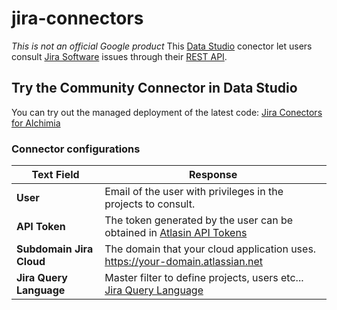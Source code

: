 # jira-connectors

*This is not an official Google product*
This [Data Studio][data studio] conector let users consult [Jira Software][jira software] issues through their [REST API][rest api jira].

## Try the Community Connector in Data Studio

You can try out the managed deployment of the latest code: [Jira Conectors for Alchimia][production deployment]

### Connector configurations

| Text Field                     | Response                                                              |
|  ------------------------------|-----------------------------------------------------------------------|
| **User**                       | Email of the user with privileges in the projects to consult.         |
| **API Token**                  | The token generated by the user can be obtained in [Atlasin API Tokens][api tokens]|
| **Subdomain Jira Cloud**       | The domain that your cloud application uses. https://your-domain.atlassian.net|
| **Jira Query Language**        | Master filter to define projects, users etc... [Jira Query Language][jql]|

[jira software]: https://www.atlassian.com/software/jira
[rest api jira]: https://developer.atlassian.com/cloud/jira/platform/rest/v2/
[production deployment]: https://datastudio.google.com/datasources/create?connectorId=AKfycbwvwTvbxhKVCZG05st2GH5rxYU8Syds36Y_9spZp3tq
[api tokens]: https://id.atlassian.com/manage/api-tokens
[data studio]: https://datastudio.google.com
[jql]: https://confluence.atlassian.com/jiracoreserver/advanced-searching-939937709.html?_ga=2.120070472.1524126525.1544574940-1266246199.1525106444